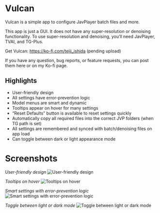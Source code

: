 # Vulcan

Vulcan is a simple app to configure JavPlayer batch files and more. 

This app is just a GUI. It does not have any super-resolution or denoising functionality. To use super-resolution and denoising, you’ll need JavPlayer, TVAI, and TG-Plus. 

Get Vulcan: https://ko-fi.com/teiji_ishida (pending upload)

If you have any question, bug reports, or feature requests, you can post them here or on my Ko-fi page.

## Highlights

* User-friendly design
* All settings have error-prevention logic
* Model menus are smart and dynamic
* Tooltips appear on hover for many settings 
* “Reset Defaults” button is available to reset settings quickly
* Automatically copy all required files into the correct JVP folders (when TG path is set)
* All settings are remembered and synced with batch/denoising files on app load
* Can toggle between dark or light appearance mode 


# Screenshots
*User-friendly design*
![User-friendly design](https://i.imgur.com/tU79Ov2.jpeg)

*Tooltips on hover*
![Tooltips on hover](https://i.imgur.com/5w7RdTQ.jpeg)

*Smart settings with error-prevention logic*
![Smart settings with error-prevention logic](https://i.imgur.com/5oTWpkG.jpeg)

*Toggle between light or dark mode*
![Toggle between light or dark mode](https://i.imgur.com/Lzggaem.jpeg)


